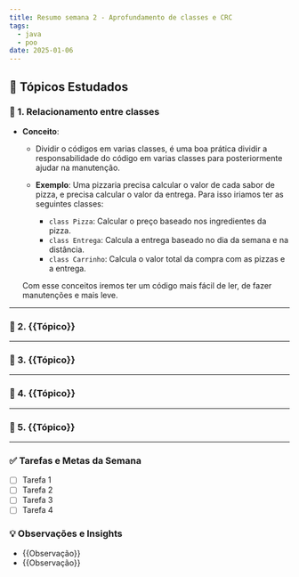 ```yaml
---
title: Resumo semana 2 - Aprofundamento de classes e CRC
tags:
  - java
  - poo
date: 2025-01-06
---
```

 
## 📖 Tópicos Estudados  

### 🧩 1. Relacionamento entre classes

 - **Conceito**:
	 - Dividir o códigos em varias classes, é uma boa prática dividir a responsabilidade do código em varias classes para posteriormente ajudar na manutenção.
		
	 - **Exemplo**:
		 Uma pizzaria precisa calcular o valor de cada sabor de pizza, e precisa calcular o valor da entrega.
		 Para isso iriamos ter as seguintes classes:
		 - `class Pizza`: Calcular o preço baseado nos ingredientes da pizza.
		 - `class Entrega`: Calcula a entrega baseado no dia da semana e na distância.
		 - `class Carrinho`: Calcula o valor total da compra com as pizzas e a entrega.
	
	Com esse conceitos iremos ter um código mais fácil de ler, de fazer manutenções e mais leve.

---

### 🧩 2. {{Tópico}}  


---

### 🧩 3. {{Tópico}}  


---

### 🧩 4. {{Tópico}}  


---

### 🧩 5. {{Tópico}}


---

### ✅ **Tarefas e Metas da Semana**

- [ ] Tarefa 1
- [ ] Tarefa 2
- [ ] Tarefa 3
- [ ] Tarefa 4

### 💡 **Observações e Insights**

- {{Observação}}
- {{Observação}}

